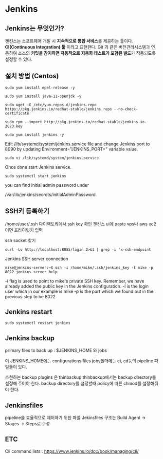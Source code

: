 # Jenkins
## Jenkins는 무엇인가?
젠킨스는 소프트웨어 개발 시 **지속적으로 통합 서비스**를 제공하는 툴이다. **CI(Continuous Integration) 툴** 이라고 표현한다. Git 과 같은 버전관리시스템과 연동하여 소스의 **커밋을 감지하면 자동적으로 자동화 테스트가 포함된 빌드**가 작동되도록 설정할 수 있다.


## 설치 방법 (Centos)
`sudo yum install epel-release -y`

`sudo yum install java-11-openjdk -y`

`sudo wget -O /etc/yum.repos.d/jenkins.repo https://pkg.jenkins.io/redhat-stable/jenkins.repo --no-check-certificate`

`sudo rpm --import http://pkg.jenkins.io/redhat-stable/jenkins.io-2023.key`

`sudo yum install jenkins -y`

Edit /lib/systemd/system/jenkins.service file and change Jenkins port to 8090 by updating Environment="JENKINS_PORT=" variable value.

`sudo vi /lib/systemd/system/jenkins.service`

Once done start Jenkins service.

`sudo systemctl start jenkins`

you can find initial admin password under

/var/lib/jenkins/secrets/initialAdminPassword

## SSH키 등록하기
/home/user/.ssh 다이렉토리에서 ssh key 확인 젠킨스 ui에 paste
vps나 aws ec2이면 프라이빗키 입력

ssh socket 찾기

`curl -Lv http://localhost:8085/login 2>&1 | grep -i 'x-ssh-endpoint`

Jenkins SSH server connection

`mike@jenkins-server:~$ ssh -i /home/mike/.ssh/jenkins_key -l mike -p 8022 jenkins-server help`

-i flag is used to point to mike's private SSH key. Remember, we have already added the public key in the Jenkins configuration.
-l is the login user which in our example is mike
-p is the port which we found out in the previous step to be 8022

## Jenkins restart
`sudo systemctl restart jenkins`

## Jenkins backup

primary files to back up : $JENKINS_HOME 와 jobs

이 JENKINS_HOME에는 configurations files
jobs폴더에는 ci, cd등의 pipeline 파일들이 있다.

추천하는 backup plugins 은 thinbackup
thinbackup에서는 backup directory를 설정해 주어야 한다.
backup directory를 설정할때 policy에 따른 chmod를 설정해줘야 한다.

## Jenkinsfiles
pipeline을 효율적으로 제어하기 위한 파일
Jekinsfiles 구조는
Build Agent -> Stages -> Steps로 구성

## ETC
Cli command lists :
https://www.jenkins.io/doc/book/managing/cli/